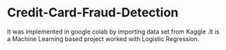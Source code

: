 # Credit-Card-Fraud-Detection
It was implemented in google colab by importing data set from Kaggle .It is a Machine Learning based project worked with Logistic Regression.
